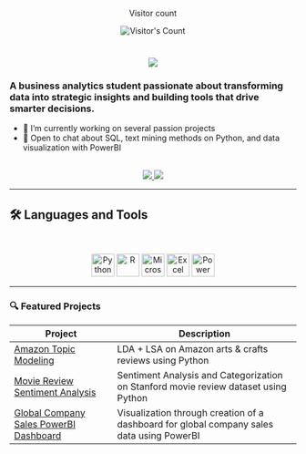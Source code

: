 <div align="center"> 
  <p>Visitor count</p>

  <img src="https://profile-counter.glitch.me/{imcwu}/count.svg" alt="Visitor's Count" />
</div>

<h1 align="center">
    <img src="https://readme-typing-svg.herokuapp.com/?font=Lora&size=48&center=true&vCenter=true&width=500&height=70&color=D0417E&duration=4000&lines=Hi+There!+👋;+I'm+Christine+Wu!;" />
</h1>

### A business analytics student passionate about transforming data into strategic insights and building tools that drive smarter decisions.

- 🌱 I’m currently working on several passion projects
- 💬 Open to chat about SQL, text mining methods on Python, and data visualization with PowerBI

<br>

<div align="center">
  <a href="imcwu0928@gmail.com">
    <img src="https://img.shields.io/badge/Gmail-333333?style=for-the-badge&logo=gmail&logoColor=red" />
  </a>
  <a href="https://linkedin.com/in/christine-wu0928" target="_blank">
    <img src="https://img.shields.io/badge/LinkedIn-0077B5?style=for-the-badge&logo=linkedin&logoColor=white" target="_blank" />
  </a>
</div>

<hr>

## 🛠️ Languages and Tools

<br>

<p align="center">
  <img src="https://cdn.jsdelivr.net/gh/devicons/devicon/icons/python/python-original.svg" alt="Python" width="40" height="40"/>
  <img src="https://cdn.jsdelivr.net/gh/devicons/devicon/icons/r/r-original.svg" alt="R" width="40" height="40"/>
  <img src="https://cdn.jsdelivr.net/gh/devicons/devicon/icons/microsoftsqlserver/microsoftsqlserver-plain.svg" alt="Microsoft Access" width="40" height="40"/>
   <img src="https://www.svgrepo.com/show/373589/excel.svg" alt="Excel" width="40" height="40"/>
  <img src="https://upload.wikimedia.org/wikipedia/commons/c/cf/New_Power_BI_Logo.svg" alt="Power BI" width="40" height="40"/>
</p>

<hr>

### 🔍 Featured Projects

| Project | Description |
|--------|-------------|
| [Amazon Topic Modeling](https://github.com/imcwu/amazon-arts-crafts-reviews-topic-modeling-python/tree/main) | LDA + LSA on Amazon arts & crafts reviews using Python |
| [Movie Review Sentiment Analysis](https://github.com/imcwu/movie-reviews-sentiment-analysis-python) | Sentiment Analysis and Categorization on Stanford movie review dataset using Python |
| [Global Company Sales PowerBI Dashboard](https://github.com/imcwu/global-company-sales-powerbi-dashboard) | Visualization through creation of a dashboard for global company sales data using PowerBI |
